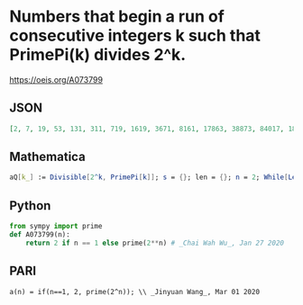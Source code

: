 # Numbers that begin a run of consecutive integers k such that PrimePi\(k\) divides 2^k\.
https://oeis.org/A073799
## JSON
```JSON
[2, 7, 19, 53, 131, 311, 719, 1619, 3671, 8161, 17863, 38873, 84017, 180503, 386093, 821641, 1742537, 3681131, 7754077, 16290047, 34136029, 71378569, 148948139, 310248241, 645155197, 1339484197, 2777105129, 5750079047, 11891268401, 24563311309, 50685770167, 104484802057, 215187847711]
```
## Mathematica
```Mathematica
aQ[k_] := Divisible[2^k, PrimePi[k]]; s = {}; len = {}; n = 2; While[Length[s] < 10, While[! aQ[n], n++]; n1 = n; While[aQ[n], n++]; If[n > n1, AppendTo[s, n1]; AppendTo[len, n - n1]]; n++]; s (* _Amiram Eldar_, Dec 11 2018 *)
```
## Python
```Python
from sympy import prime
def A073799(n):
    return 2 if n == 1 else prime(2**n) # _Chai Wah Wu_, Jan 27 2020
```
## PARI
```PARI
a(n) = if(n==1, 2, prime(2^n)); \\ _Jinyuan Wang_, Mar 01 2020
```

